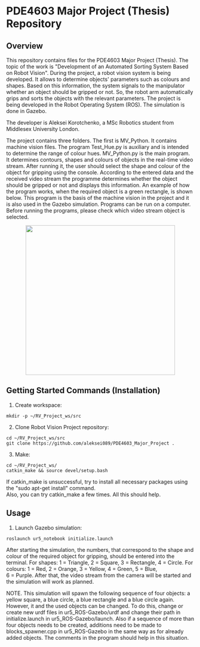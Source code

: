 # PDE4603 Major Project (Thesis) Repository
## Overview
This repository contains files for the PDE4603 Major Project (Thesis). The topic of the work is "Development of an Automated Sorting System Based on Robot Vision". During the project, a robot vision system is being developed. It allows to determine objects' parameters such as colours and shapes. Based on this information, the system signals to the manipulator whether an object should be gripped or not. So, the robot arm automatically grips and sorts the objects with the relevant parameters. The project is being developed in the Robot Operating System (ROS). The simulation is done in Gazebo.  

The developer is Aleksei Korotchenko, a MSc Robotics student from Middlesex University London.

The project contains three folders. The first is MV_Python. It contains machine vision files. The program Test_Hue.py is auxiliary and is intended to determine the range of colour hues. MV_Python.py is the main program. It determines contours, shapes and colours of objects in the real-time video stream. After running it, the user should select the shape and colour of the object for gripping using the console. According to the entered data and the received video stream the programme determines whether the object should be gripped or not and displays this information. An example of how the program works, when the required object is a green rectangle, is shown below. This program is the basis of the machine vision in the project and it is also used in the Gazebo simulation. Programs can be run on a computer. Before running the programs, please check which video stream object is selected.  

<p align="center">
<img src="https://github.com/lihuang3/ur5_notebook/blob/master/media/Retesting with Real Objects Green Rectangle.jpg" width="400">

## Getting Started Commands (Installation)
1. Create workspace:
```
mkdir -p ~/RV_Project_ws/src
```
2. Clone Robot Vision Project repository:
```
cd ~/RV_Project_ws/src
git clone https://github.com/aleksei089/PDE4603_Major_Project .
```
3. Make:
```
cd ~/RV_Project_ws/
catkin_make && source devel/setup.bash
```
If catkin_make is unsuccessful, try to install all necessary packages using the "sudo apt-get install" command.  
Also, you can try catkin_make a few times. All this should help.
## Usage
1. Launch Gazebo simulation:
```
roslaunch ur5_notebook initialize.launch
```
After starting the simulation, the numbers, that correspond to the shape and colour of the required object for gripping, should be entered into the terminal. For shapes: 1 = Triangle, 2 = Square, 3 = Rectangle, 4 = Circle. For colours: 1 = Red, 2 = Orange, 3 = Yellow, 4 = Green, 5 = Blue,  
6 = Purple. After that, the video stream from the camera will be started and the simulation will work as planned.  
  
NOTE. This simulation will spawn the following sequence of four objects: a yellow square, a blue circle, a blue rectangle and a blue circle again.  However, it and the used objects can be changed. To do this, change or create new urdf files in ur5_ROS-Gazebo/urdf and change their path in initialize.launch in ur5_ROS-Gazebo/launch. Also if a sequence of more than four objects needs to be created, additions need to be made to blocks_spawner.cpp in ur5_ROS-Gazebo in the same way as for already added objects. The comments in the program should help in this situation.
